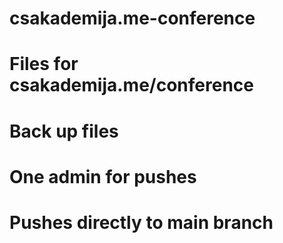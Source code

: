 # csakademija.me-conference

# Files for csakademija.me/conference
# Back up files
# One admin for pushes
# Pushes directly to main branch
